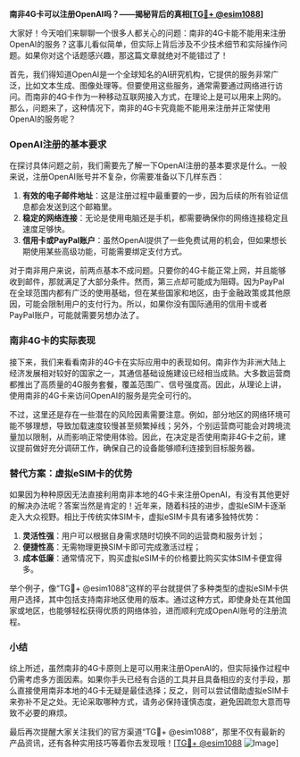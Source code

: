 **南非4G卡可以注册OpenAI吗？——揭秘背后的真相[[TG💪+ @esim1088](https://t.me/s/esim1088)]**

大家好！今天咱们来聊聊一个很多人都关心的问题：南非的4G卡能不能用来注册OpenAI的服务？这事儿看似简单，但实际上背后涉及不少技术细节和实际操作问题。如果你对这个话题感兴趣，那这篇文章就绝对不能错过了！

首先，我们得知道OpenAI是一个全球知名的AI研究机构，它提供的服务非常广泛，比如文本生成、图像处理等。但要使用这些服务，通常需要通过网络进行访问。而南非的4G卡作为一种移动互联网接入方式，在理论上是可以用来上网的。那么，问题来了，这种情况下，南非的4G卡究竟能不能用来注册并正常使用OpenAI的服务呢？

### OpenAI注册的基本要求

在探讨具体问题之前，我们需要先了解一下OpenAI注册的基本要求是什么。一般来说，注册OpenAI账号并不复杂，你需要准备以下几样东西：

1. **有效的电子邮件地址**：这是注册过程中最重要的一步，因为后续的所有验证信息都会发送到这个邮箱里。
2. **稳定的网络连接**：无论是使用电脑还是手机，都需要确保你的网络连接稳定且速度足够快。
3. **信用卡或PayPal账户**：虽然OpenAI提供了一些免费试用的机会，但如果想长期使用某些高级功能，可能需要绑定支付方式。

对于南非用户来说，前两点基本不成问题。只要你的4G卡能正常上网，并且能够收到邮件，那就满足了大部分条件。然而，第三点却可能成为阻碍。因为PayPal在全球范围内都有广泛的使用基础，但在某些国家和地区，由于金融政策或其他原因，可能会限制用户的支付行为。所以，如果你没有国际通用的信用卡或者PayPal账户，可能就需要另想办法了。

### 南非4G卡的实际表现

接下来，我们来看看南非的4G卡在实际应用中的表现如何。南非作为非洲大陆上经济发展相对较好的国家之一，其通信基础设施建设已经相当成熟。大多数运营商都推出了高质量的4G服务套餐，覆盖范围广、信号强度高。因此，从理论上讲，使用南非的4G卡来访问OpenAI的服务是完全可行的。

不过，这里还是存在一些潜在的风险因素需要注意。例如，部分地区的网络环境可能不够理想，导致加载速度较慢甚至频繁掉线；另外，个别运营商可能会对跨境流量加以限制，从而影响正常使用体验。因此，在决定是否使用南非4G卡之前，建议提前做好充分调研工作，确保自己的设备能够顺利连接到目标服务器。

### 替代方案：虚拟eSIM卡的优势

如果因为种种原因无法直接利用南非本地的4G卡来注册OpenAI，有没有其他更好的解决办法呢？答案当然是肯定的！近年来，随着科技的进步，虚拟eSIM卡逐渐走入大众视野。相比于传统实体SIM卡，虚拟eSIM卡具有诸多独特优势：

1. **灵活性强**：用户可以根据自身需求随时切换不同的运营商和服务计划；
2. **便捷性高**：无需物理更换SIM卡即可完成激活过程；
3. **成本低廉**：通常情况下，购买虚拟eSIM卡的价格要比购买实体SIM卡便宜得多。

举个例子，像“TG💪+ @esim1088”这样的平台就提供了多种类型的虚拟eSIM卡供用户选择，其中包括支持南非地区使用的版本。通过这种方式，即使身处在其他国家或地区，也能够轻松获得优质的网络体验，进而顺利完成OpenAI账号的注册流程。

### 小结

综上所述，虽然南非的4G卡原则上是可以用来注册OpenAI的，但实际操作过程中仍需考虑多方面因素。如果你手头已经有合适的工具并且具备相应的支付手段，那么直接使用南非本地的4G卡无疑是最佳选择；反之，则可以尝试借助虚拟eSIM卡来弥补不足之处。无论采取哪种方式，请务必保持谨慎态度，避免因疏忽大意而导致不必要的麻烦。

最后再次提醒大家关注我们的官方渠道“TG💪+ @esim1088”，那里不仅有最新的产品资讯，还有各种实用技巧等着你去发现哦！[[TG💪+ @esim1088](https://t.me/s/esim1088) ![Image](https://i.postimg.cc/4NQfJmqS/Snipaste-2025-05-13-00-14-12.png)]